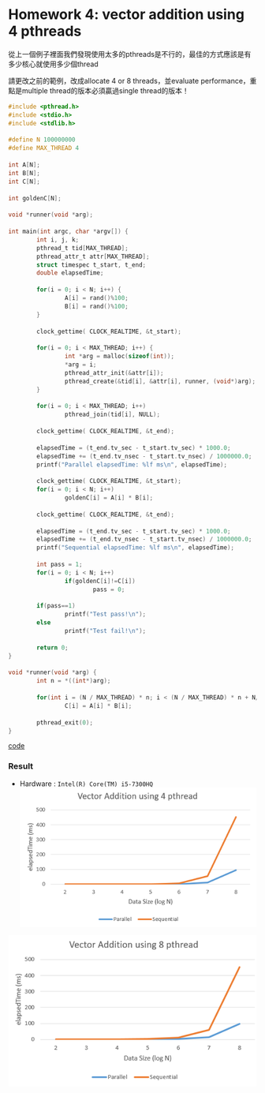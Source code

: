 # Homework 4: vector addition using 4 pthreads
從上一個例子裡面我們發現使用太多的pthreads是不行的，最佳的方式應該是有多少核心就使用多少個thread

請更改之前的範例，改成allocate 4 or 8 threads，並evaluate performance，重點是multiple thread的版本必須贏過single thread的版本！

```C
#include <pthread.h>
#include <stdio.h>
#include <stdlib.h>

#define N 100000000
#define MAX_THREAD 4

int A[N];
int B[N];
int C[N];

int goldenC[N];

void *runner(void *arg);

int main(int argc, char *argv[]) {
        int i, j, k;
        pthread_t tid[MAX_THREAD];
        pthread_attr_t attr[MAX_THREAD];
        struct timespec t_start, t_end;
        double elapsedTime;

        for(i = 0; i < N; i++) {
                A[i] = rand()%100;
                B[i] = rand()%100;
        }

        clock_gettime( CLOCK_REALTIME, &t_start);

        for(i = 0; i < MAX_THREAD; i++) {
                int *arg = malloc(sizeof(int));
                *arg = i;
                pthread_attr_init(&attr[i]);
                pthread_create(&tid[i], &attr[i], runner, (void*)arg);
        }

        for(i = 0; i < MAX_THREAD; i++)
                pthread_join(tid[i], NULL);

        clock_gettime( CLOCK_REALTIME, &t_end);

        elapsedTime = (t_end.tv_sec - t_start.tv_sec) * 1000.0;
        elapsedTime += (t_end.tv_nsec - t_start.tv_nsec) / 1000000.0;
        printf("Parallel elapsedTime: %lf ms\n", elapsedTime);

        clock_gettime( CLOCK_REALTIME, &t_start);
        for(i = 0; i < N; i++)
                goldenC[i] = A[i] * B[i];

        clock_gettime( CLOCK_REALTIME, &t_end);

        elapsedTime = (t_end.tv_sec - t_start.tv_sec) * 1000.0;
        elapsedTime += (t_end.tv_nsec - t_start.tv_nsec) / 1000000.0;
        printf("Sequential elapsedTime: %lf ms\n", elapsedTime);     

        int pass = 1;
        for(i = 0; i < N; i++)
                if(goldenC[i]!=C[i])
                        pass = 0;
                        
        if(pass==1)
                printf("Test pass!\n");
        else    
                printf("Test fail!\n");
                
        return 0;
}                

void *runner(void *arg) {
        int n = *((int*)arg);

        for(int i = (N / MAX_THREAD) * n; i < (N / MAX_THREAD) * n + N/MAX_THREAD; i++)
                C[i] = A[i] * B[i];

        pthread_exit(0);
}
```
[code](vectorAddpthread.c)

### Result
* Hardware : `Intel(R) Core(TM) i5-7300HQ`
![4pthread](https://github.com/Offliners/NTNU-EE-Operating-System/blob/master/Week6/4pthread.png)

![8pthread](https://github.com/Offliners/NTNU-EE-Operating-System/blob/master/Week6/8pthread.png)
